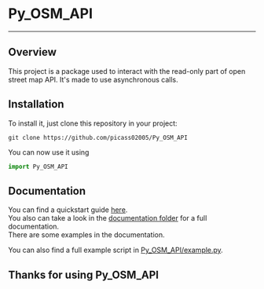 # Py_OSM_API

---

## Overview

This project is a package used to interact with the read-only part of open street map API. It's made to use asynchronous
calls.

## Installation

To install it, just clone this repository in your project:

````shell
git clone https://github.com/picass02005/Py_OSM_API
````

You can now use it using

````python
import Py_OSM_API
````

## Documentation

You can find a quickstart guide [here](Documentation/Quickstart.md).<br>
You also can take a look in the [documentation folder](Documentation) for a full documentation.<br>
There are some examples in the documentation.

You can also find a full example script in [Py_OSM_API/example.py](example.py).

## Thanks for using Py_OSM_API
